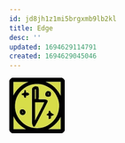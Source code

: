 ```yaml
---
id: jd8jh1z1mi5brgxmb9lb2kl
title: Edge
desc: ''
updated: 1694629114791
created: 1694629045046
---
```

![Edge Icon](assets/book-of-hours-edge-icon.png)

